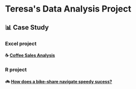 # Teresa's Data Analysis Project

## 📊 Case Study
### Excel project
#### ☕️ [Coffee Sales Analysis](case_study_excel_1.md)

### R project
#### 🚲 [How does a bike-share navigate speedy sucess?](case_study_1.md)


